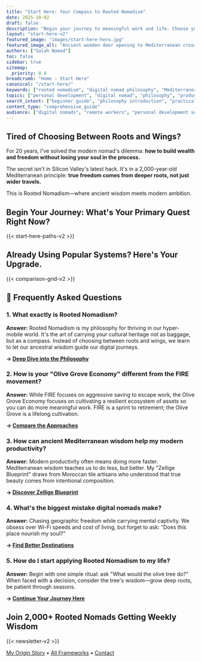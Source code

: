 ```yaml
---
title: "Start Here: Your Compass to Rooted Nomadism"
date: 2025-10-02
draft: false
description: "Begin your journey to meaningful work and life. Choose your path: practical frameworks for immediate challenges or deep philosophy for lasting transformation."
layout: "start-here-v2"
featured_image: "images/start-here-hero.jpg"
featured_image_alt: "Ancient wooden door opening to Mediterranean crossroads - one path to olive groves (roots), another to the sea (freedom) - symbolizing the start of your Rooted Nomad journey"
authors: ["Salah Nomad"]
toc: false
sidebar: true
sitemap:
  priority: 0.9
breadcrumb: "Home › Start Here"
canonical: "/start-here/"
keywords: ["rooted nomadism", "digital nomad philosophy", "Mediterranean wisdom", "work-life balance", "financial resilience", "productive freedom", "ancestral wisdom"]
topics: ["personal development", "digital nomad", "philosophy", "productivity", "financial independence"]
search_intent: ["beginner guide", "philosophy introduction", "practical frameworks", "life transformation"]
content_type: "comprehensive_guide"
audience: ["digital nomads", "remote workers", "personal development seekers", "philosophy enthusiasts"]
---
```


## Tired of Choosing Between Roots and Wings?

For 20 years, I've solved the modern nomad's dilemma: **how to build wealth and freedom without losing your soul in the process.**

The secret isn't in Silicon Valley's latest hack. It's in a 2,000-year-old Mediterranean principle: **true freedom comes from deeper roots, not just wider travels.**

This is Rooted Nomadism—where ancient wisdom meets modern ambition.

## Begin Your Journey: What's Your Primary Quest Right Now?

{{< start-here-paths-v2 >}}

## Already Using Popular Systems? Here's Your Upgrade.

{{< comparison-grid-v2 >}}

## 🤔 Frequently Asked Questions

### **1. What exactly is Rooted Nomadism?**
**Answer:** Rooted Nomadism is my philosophy for thriving in our hyper-mobile world. It's the art of carrying your cultural heritage not as baggage, but as a compass. Instead of choosing between roots and wings, we learn to let our ancestral wisdom guide our digital journeys.

**→ [Deep Dive into the Philosophy](/stories-wisdom/rooted-nomadism-philosophy/)**

### **2. How is your "Olive Grove Economy" different from the FIRE movement?**
**Answer:** While FIRE focuses on aggressive saving to escape work, the Olive Grove Economy focuses on cultivating a resilient ecosystem of assets so you can do more meaningful work. FIRE is a sprint to retirement; the Olive Grove is a lifelong cultivation.

**→ [Compare the Approaches](/money-freedom/olive-grove-economy-vs-fire/)**

### **3. How can ancient Mediterranean wisdom help my modern productivity?**
**Answer:** Modern productivity often means doing more faster. Mediterranean wisdom teaches us to do less, but better. My "Zellige Blueprint" draws from Moroccan tile artisans who understood that true beauty comes from intentional composition.

**→ [Discover Zellige Blueprint](/work-productivity/zellige-blueprint/)**

### **4. What's the biggest mistake digital nomads make?**
**Answer:** Chasing geographic freedom while carrying mental captivity. We obsess over Wi-Fi speeds and cost of living, but forget to ask: "Does this place nourish my soul?"

**→ [Find Better Destinations](/place-belonging/canary-melon-compass/)**

### **5. How do I start applying Rooted Nomadism to my life?**
**Answer:** Begin with one simple ritual: ask "What would the olive tree do?" When faced with a decision, consider the tree's wisdom—grow deep roots, be patient through seasons.

**→ [Continue Your Journey Here](/start-here/)**

## Join 2,000+ Rooted Nomads Getting Weekly Wisdom

{{< newsletter-v2 >}}

<div class="start-here-v2-quick-nav">
  <a href="/stories-wisdom/olive-trees-and-algorithms/">My Origin Story</a> • 
  <a href="/compass/">All Frameworks</a> • 
  <a href="/contact/">Contact</a>
</div>